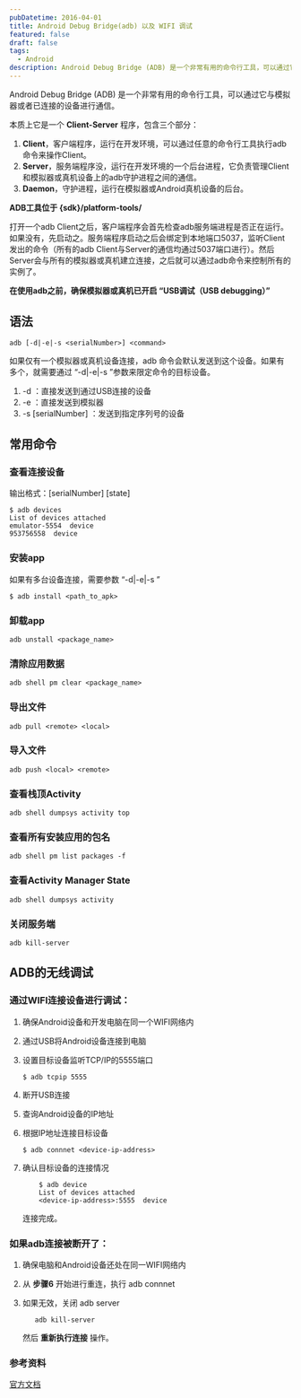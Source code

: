 ```yaml
---
pubDatetime: 2016-04-01
title: Android Debug Bridge(adb) 以及 WIFI 调试
featured: false
draft: false
tags:
  - Android
description: Android Debug Bridge (ADB) 是一个非常有用的命令行工具，可以通过它与模拟器或者已连接的设备进行通信。
---
```


Android Debug Bridge (ADB) 是一个非常有用的命令行工具，可以通过它与模拟器或者已连接的设备进行通信。

<!-- more -->

本质上它是一个 **Client-Server** 程序，包含三个部分：

1. **Client**，客户端程序，运行在开发环境，可以通过任意的命令行工具执行adb命令来操作Client。
2. **Server**，服务端程序没，运行在开发环境的一个后台进程，它负责管理Client和模拟器或真机设备上的adb守护进程之间的通信。
3. **Daemon**，守护进程，运行在模拟器或Android真机设备的后台。

**ADB工具位于 {sdk}/platform-tools/**

打开一个adb Client之后，客户端程序会首先检查adb服务端进程是否正在运行。如果没有，先启动之。服务端程序启动之后会绑定到本地端口5037，监听Client发出的命令（所有的adb Client与Server的通信均通过5037端口进行）。然后 Server会与所有的模拟器或真机建立连接，之后就可以通过adb命令来控制所有的实例了。

**在使用adb之前，确保模拟器或真机已开启 “USB调试（USB debugging）”**

## 语法

```
adb [-d|-e|-s <serialNumber>] <command>
```

如果仅有一个模拟器或真机设备连接，adb 命令会默认发送到这个设备。如果有多个，就需要通过 “-d|-e|-s <serialNumber>”参数来限定命令的目标设备。

1. -d ：直接发送到通过USB连接的设备
2. -e ：直接发送到模拟器
3. -s [serialNumber] ：发送到指定序列号的设备

## 常用命令

### 查看连接设备

输出格式：[serialNumber] [state]

```
$ adb devices
List of devices attached
emulator-5554  device
953756558  device
```

### 安装app

如果有多台设备连接，需要参数 “-d|-e|-s <serialNumber>”

```
$ adb install <path_to_apk>
```

### 卸载app

```
adb unstall <package_name>
```

### 清除应用数据

```
adb shell pm clear <package_name>
```

### 导出文件

```
adb pull <remote> <local>
```

### 导入文件

```
adb push <local> <remote>
```

### 查看栈顶Activity

```
adb shell dumpsys activity top
```

### 查看所有安装应用的包名

```
adb shell pm list packages -f
```

### 查看Activity Manager State

```
adb shell dumpsys activity
```

### 关闭服务端

```
adb kill-server
```

## ADB的无线调试

### 通过WIFI连接设备进行调试：

1.  确保Android设备和开发电脑在同一个WIFI网络内
2.  通过USB将Android设备连接到电脑
3.  设置目标设备监听TCP/IP的5555端口

        $ adb tcpip 5555

4.  断开USB连接
5.  查询Android设备的IP地址
6.  根据IP地址连接目标设备

        $ adb connnet <device-ip-address>

7.  确认目标设备的连接情况

            $ adb device
            List of devices attached
            <device-ip-address>:5555  device

    连接完成。

### 如果adb连接被断开了：

1.  确保电脑和Android设备还处在同一WIFI网络内
2.  从 **步骤6** 开始进行重连，执行 adb connnet
3.  如果无效，关闭 adb server

           adb kill-server

    然后 **重新执行连接** 操作。

### 参考资料

[官方文档](https://developer.android.com/intl/zh-cn/tools/help/adb.html)
